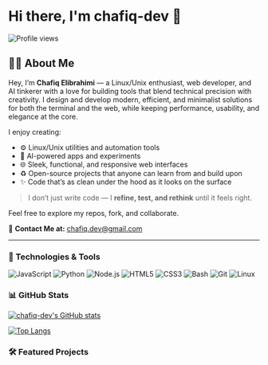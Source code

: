 # Hi there, I'm chafiq-dev 👋

![Profile views](https://komarev.com/ghpvc/?username=chafiq-dev&color=brightgreen)

## 👨‍💻 About Me

Hey, I’m **Chafiq Elibrahimi** — a Linux/Unix enthusiast, web developer, and AI tinkerer with a love for building tools that blend technical precision with creativity. I design and develop modern, efficient, and minimalist solutions for both the terminal and the web, while keeping performance, usability, and elegance at the core.

I enjoy creating:

* ⚙️ Linux/Unix utilities and automation tools
* 🔮 AI-powered apps and experiments
* 🌐 Sleek, functional, and responsive web interfaces
* ♻️ Open-source projects that anyone can learn from and build upon
* ✨ Code that’s as clean under the hood as it looks on the surface

> I don’t just write code — I **refine, test, and rethink** until it feels right.

Feel free to explore my repos, fork, and collaborate.

📧 **Contact Me at:** [chafiq.dev@gmail.com](mailto:chafiq.dev@gmail.com)

---
### 🔧 Technologies & Tools

![JavaScript](https://img.shields.io/badge/JavaScript-F7DF1E?style=for-the-badge\&logo=javascript\&logoColor=black) ![Python](https://img.shields.io/badge/Python-3776AB?style=for-the-badge\&logo=python\&logoColor=white) ![Node.js](https://img.shields.io/badge/Node.js-339933?style=for-the-badge\&logo=node.js\&logoColor=white) ![HTML5](https://img.shields.io/badge/HTML5-E34F26?style=for-the-badge\&logo=html5\&logoColor=white) ![CSS3](https://img.shields.io/badge/CSS3-1572B6?style=for-the-badge\&logo=css3\&logoColor=white) ![Bash](https://img.shields.io/badge/Bash-121011?style=for-the-badge\&logo=gnu-bash\&logoColor=white) ![Git](https://img.shields.io/badge/Git-F05032?style=for-the-badge\&logo=git\&logoColor=white) ![Linux](https://img.shields.io/badge/Linux-FCC624?style=for-the-badge\&logo=linux\&logoColor=black)

### 📊 GitHub Stats

[![chafiq-dev's GitHub stats](https://github-readme-stats.vercel.app/api?username=chafiq-dev\&show_icons=true\&theme=radical\&hide_border=true\&include_all_commits=true\&count_private=true)](https://github.com/chafiq-dev)

[![Top Langs](https://github-readme-stats.vercel.app/api/top-langs/?username=chafiq-dev\&layout=compact\&theme=radical\&hide_border=true)](https://github.com/chafiq-dev)

### 🛠️ Featured Projects

